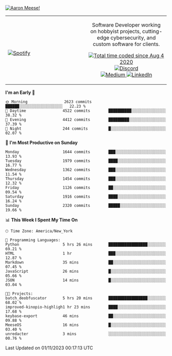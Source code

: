 [![Aaron Meese!](https://user-images.githubusercontent.com/17814535/88975338-a2aabf00-d27f-11ea-963f-8a19608716b4.png)](https://github.com/ajmeese7/readme-ascii "README ASCII")

<!-- Modified from project here: https://github.com/novatorem/novatorem -->
<table width="100%">
  <tr>
  <td width="50%">

&nbsp; <br> [![Spotify](https://ajmeese7.vercel.app/api/spotify)](https://open.spotify.com/user/ajmeese)

  </td>
  <td width="50%">
    <p align="center">
    Software Developer working on hobbyist projects, cutting-edge cybersecurity, and custom software for clients.
    </p>
    <p align="center">
      <a href="https://wakatime.com/@f726891d-3b02-46cd-9b60-e8c59f9e2b14">
        <img src="https://wakatime.com/badge/user/f726891d-3b02-46cd-9b60-e8c59f9e2b14.svg" alt="Total time coded since Aug 4 2020" title="WakaTime" />
      </a>
      <a href="http://link.aaronmeese.com/discord">
        <img src="https://img.shields.io/badge/discord-ajmeese7%234835-369?style=flat-square&logo=discord&logoColor=white&color=purple" alt="Discord" title="Discord">
      </a>
      <br />
      <a href="https://link.aaronmeese.com/medium">
        <img src="https://img.shields.io/badge/medium-ajmeese7-1DB954?style=flat-square&logo=medium&logoColor=white" alt="Medium" title="Medium">
      </a>
      <a href="https://link.aaronmeese.com/linkedin">
        <img src="https://img.shields.io/badge/linkedIn-aaronmeese-1DB954?style=flat-square&logo=linkedin&logoColor=white&color=blue" alt="LinkedIn" title="LinkedIn">
      </a>
    </p>
  </td>

</table>

[//]: <> (The `&nbsp;` is to have Aphelion take up more space)

<!--START_SECTION:waka-->
**I'm an Early 🐤** 

```text
🌞 Morning                2623 commits        ██████░░░░░░░░░░░░░░░░░░░   22.23 % 
🌆 Daytime                4522 commits        ██████████░░░░░░░░░░░░░░░   38.32 % 
🌃 Evening                4412 commits        █████████░░░░░░░░░░░░░░░░   37.39 % 
🌙 Night                  244 commits         █░░░░░░░░░░░░░░░░░░░░░░░░   02.07 % 
```
📅 **I'm Most Productive on Sunday** 

```text
Monday                   1644 commits        ███░░░░░░░░░░░░░░░░░░░░░░   13.93 % 
Tuesday                  1979 commits        ████░░░░░░░░░░░░░░░░░░░░░   16.77 % 
Wednesday                1362 commits        ███░░░░░░░░░░░░░░░░░░░░░░   11.54 % 
Thursday                 1454 commits        ███░░░░░░░░░░░░░░░░░░░░░░   12.32 % 
Friday                   1126 commits        ██░░░░░░░░░░░░░░░░░░░░░░░   09.54 % 
Saturday                 1916 commits        ████░░░░░░░░░░░░░░░░░░░░░   16.24 % 
Sunday                   2320 commits        █████░░░░░░░░░░░░░░░░░░░░   19.66 % 
```


📊 **This Week I Spent My Time On** 

```text
🕑︎ Time Zone: America/New_York

💬 Programming Languages: 
Python                   5 hrs 26 mins       █████████████████░░░░░░░░   69.21 % 
HTML                     1 hr                ███░░░░░░░░░░░░░░░░░░░░░░   12.87 % 
Markdown                 35 mins             ██░░░░░░░░░░░░░░░░░░░░░░░   07.45 % 
JavaScript               26 mins             █░░░░░░░░░░░░░░░░░░░░░░░░   05.66 % 
JSON                     14 mins             █░░░░░░░░░░░░░░░░░░░░░░░░   03.04 % 

🐱‍💻 Projects: 
batch_deobfuscator       5 hrs 20 mins       █████████████████░░░░░░░░   68.02 % 
improved-kinopio-highligh1 hr 23 mins        ████░░░░░░░░░░░░░░░░░░░░░   17.68 % 
keybase-export           46 mins             ██░░░░░░░░░░░░░░░░░░░░░░░   09.88 % 
MeeseOS                  16 mins             █░░░░░░░░░░░░░░░░░░░░░░░░   03.40 % 
unredacter               3 mins              ░░░░░░░░░░░░░░░░░░░░░░░░░   00.76 % 
```


 Last Updated on 01/11/2023 00:17:13 UTC
<!--END_SECTION:waka-->
